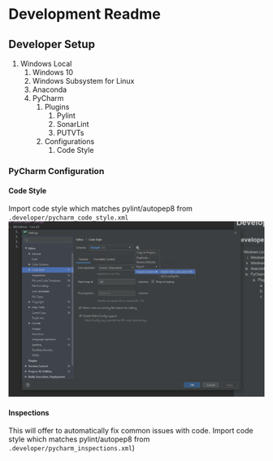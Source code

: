 # Development Readme

## Developer Setup
1. Windows Local
    1. Windows 10
    1. Windows Subsystem for Linux
    1. Anaconda
    1. PyCharm
        1. Plugins
            1. Pylint
            1. SonarLint
            1. PUTVTs
        1. Configurations
            1. Code Style
            
            
            
### PyCharm Configuration

#### Code Style
Import code style which matches pylint/autopep8 from `.developer/pycharm_code_style.xml`
![Load Configuration](images/pycharm_import_code_style.png)

#### Inspections
This will offer to automatically fix common issues with code. 
Import code style which matches pylint/autopep8 from `.developer/pycharm_inspections.xml`)
